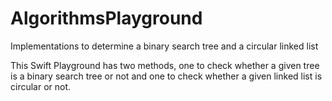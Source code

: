 # AlgorithmsPlayground
Implementations to determine a binary search tree and a circular linked list

This Swift Playground has two methods, one to check whether a given tree is a binary search tree or not and one to check whether a given linked list is circular or not.
